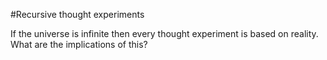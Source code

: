 #Recursive thought experiments

If the universe is infinite then every thought experiment is based on reality. What are the implications of this?
